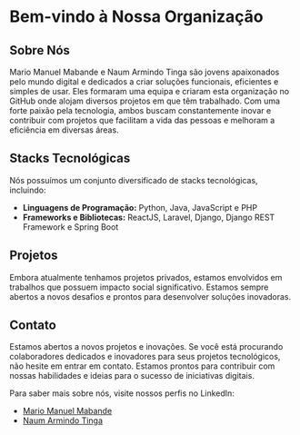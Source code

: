 # Bem-vindo à Nossa Organização

## Sobre Nós

Mario Manuel Mabande e Naum Armindo Tinga são jovens apaixonados pelo mundo digital e dedicados a criar soluções funcionais, eficientes e simples de usar. Eles formaram uma equipa e criaram esta organização no GitHub onde alojam diversos projetos em que têm trabalhado. Com uma forte paixão pela tecnologia, ambos buscam constantemente inovar e contribuir com projetos que facilitam a vida das pessoas e melhoram a eficiência em diversas áreas.

## Stacks Tecnológicas

Nós possuímos um conjunto diversificado de stacks tecnológicas, incluindo:

- **Linguagens de Programação:** Python, Java, JavaScript e PHP
- **Frameworks e Bibliotecas:** ReactJS, Laravel, Django, Django REST Framework e Spring Boot

## Projetos

Embora atualmente tenhamos projetos privados, estamos envolvidos em trabalhos que possuem impacto social significativo. Estamos sempre abertos a novos desafios e prontos para desenvolver soluções inovadoras.

## Contato

Estamos abertos a novos projetos e inovações. Se você está procurando colaboradores dedicados e inovadores para seus projetos tecnológicos, não hesite em entrar em contato. Estamos prontos para contribuir com nossas habilidades e ideias para o sucesso de iniciativas digitais.

Para saber mais sobre nós, visite nossos perfis no LinkedIn:

- [Mario Manuel Mabande](https://www.linkedin.com/in/mariomthree/)
- [Naum Armindo Tinga](https://www.linkedin.com/in/naum-tinga-a63bb4186/)
